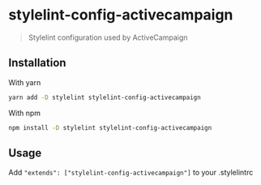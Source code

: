 # stylelint-config-activecampaign

> Stylelint configuration used by ActiveCampaign

## Installation

With yarn

```sh
yarn add -D stylelint stylelint-config-activecampaign
```

With npm

```sh
npm install -D stylelint stylelint-config-activecampaign
```

## Usage

Add `"extends": ["stylelint-config-activecampaign"]` to your .stylelintrc
